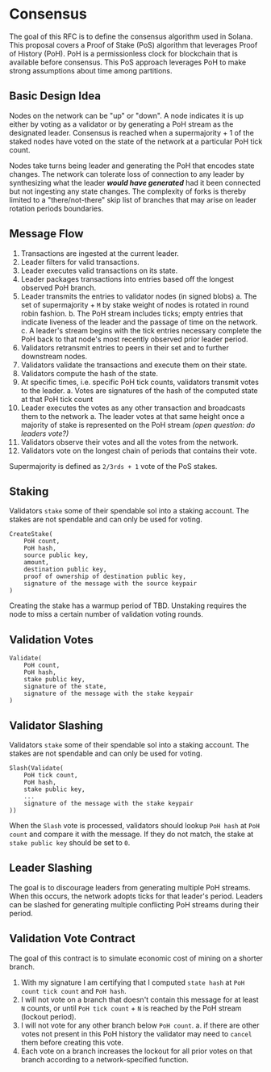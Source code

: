 # Consensus

The goal of this RFC is to define the consensus algorithm used in Solana.  This proposal covers a Proof of Stake (PoS) algorithm that leverages Proof of History (PoH).  PoH is a permissionless clock for blockchain that is available before consensus.  This PoS approach leverages PoH to make strong assumptions about time among partitions.


## Basic Design Idea

Nodes on the network can be "up" or "down".  A node indicates it is up either by voting as a validator or by generating a PoH stream as the designated leader.  Consensus is reached when a supermajority + 1 of the staked nodes have voted on the state of the network at a particular PoH tick count.

Nodes take turns being leader and generating the PoH that encodes state changes.  The network can tolerate loss of connection to any leader by synthesizing what the leader ***would have generated*** had it been connected but not ingesting any state changes.  The complexity of forks is thereby limited to a "there/not-there" skip list of branches that may arise on leader rotation periods boundaries.


## Message Flow

1. Transactions are ingested at the current leader.
2. Leader filters for valid transactions.
3. Leader executes valid transactions on its state.
4. Leader packages transactions into entries based off the longest observed PoH branch.
5. Leader transmits the entries to validator nodes (in signed blobs)
    a. The set of supermajority + `M` by stake weight of nodes is rotated in round robin fashion.
    b. The PoH stream includes ticks; empty entries that indicate liveness of the leader and the passage of time on the network.
    c. A leader's stream begins with the tick entries necessary complete the PoH back to that node's most recently observed prior leader period.
6. Validators retransmit entries to peers in their set and to further downstream nodes.
7. Validators validate the transactions and execute them on their state.
8. Validators compute the hash of the state.
9. At specific times, i.e. specific PoH tick counts, validators transmit votes to the leader.
    a. Votes are signatures of the hash of the computed state at that PoH tick count
10. Leader executes the votes as any other transaction and broadcasts them to the network
    a. The leader votes at that same height once a majority of stake is represented on the PoH stream *(open question: do leaders vote?)*
11. Validators observe their votes and all the votes from the network.
12. Validators vote on the longest chain of periods that contains their vote.

Supermajority is defined as `2/3rds + 1` vote of the PoS stakes.


## Staking

Validators `stake` some of their spendable sol into a staking account.  The stakes are not spendable and can only be used for voting.

```
CreateStake(
    PoH count,
    PoH hash,
    source public key,
    amount,
    destination public key,
    proof of ownership of destination public key,
    signature of the message with the source keypair
)
```

Creating the stake has a warmup period of TBD.  Unstaking requires the node to miss a certain number of validation voting rounds.

## Validation Votes

```
Validate(
    PoH count,
    PoH hash,
    stake public key,
    signature of the state,
    signature of the message with the stake keypair
)
```

## Validator Slashing

Validators `stake` some of their spendable sol into a staking account.  The stakes are not spendable and can only be used for voting.

```
Slash(Validate(
    PoH tick count,
    PoH hash,
    stake public key,
    ...
    signature of the message with the stake keypair
))
```

When the `Slash` vote is processed, validators should lookup `PoH hash` at `PoH count` and compare it with the message.  If they do not match, the stake at `stake public key` should be set to `0`.

## Leader Slashing

The goal is to discourage leaders from generating multiple PoH streams.  When this occurs, the network adopts ticks for that leader's period.  Leaders can be slashed for generating multiple conflicting PoH streams during their period.

## Validation Vote Contract

The goal of this contract is to simulate economic cost of mining on a shorter branch.

1. With my signature I am certifying that I computed `state hash` at `PoH count tick count` and `PoH hash`.
2. I will not vote on a branch that doesn't contain this message for at least `N` counts, or until `PoH tick count` + `N` is reached by the PoH stream (lockout period).
3. I will not vote for any other branch below `PoH count`.
    a. if there are other votes not present in this PoH history the validator may need to `cancel` them before creating this vote.
4. Each vote on a branch increases the lockout for all prior votes on that branch according to a network-specified function.
